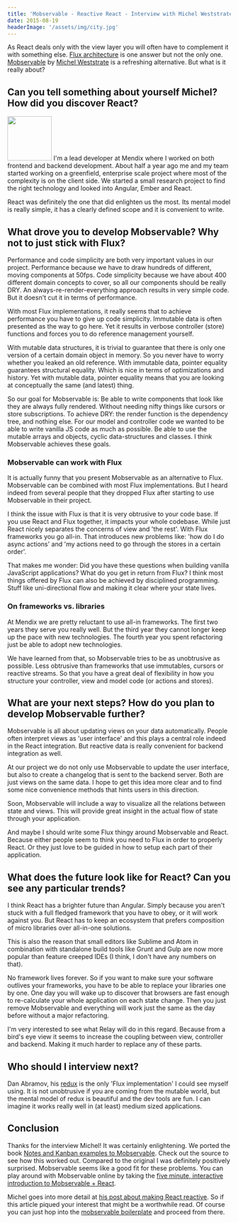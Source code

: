 ```yaml
---
title: 'Mobservable - Reactive React - Interview with Michel Weststrate'
date: 2015-08-19
headerImage: '/assets/img/city.jpg'
---
```


As React deals only with the view layer you will often have to complement it with something else. [Flux architecture](https://facebook.github.io/flux/docs/overview.html) is one answer but not the only one. [Mobservable](https://mweststrate.github.io/mobservable/) by [Michel Weststrate](https://github.com/mweststrate) is a refreshing alternative. But what is it really about?

## Can you tell something about yourself Michel? How did you discover React?

<p>
<span class="author">
  <img src='https://www.gravatar.com/avatar/bdbeb02a7fe50b769e67e0c076b33c54?size=100" alt="Michel Weststrate' class='author' width='100' height='100' />
</span>
I'm a lead developer at Mendix where I worked on both frontend and backend development. About half a year ago me and my team started working on a greenfield,  enterprise scale project where most of the complexity is on the client side. We started a small research project to find the right technology and looked into Angular, Ember and React.
</p>

React was definitely the one that did enlighten us the most. Its mental model is really simple, it has a clearly defined scope and it is convenient to write.

## What drove you to develop Mobservable? Why not to just stick with Flux?

Performance and code simplicity are both very important values in our project. Performance because we have to draw hundreds of different, moving components at 50fps. Code simplicity because we have about 400 different domain concepts to cover, so all our components should be really DRY. An always-re-render-everything approach results in very simple code. But it doesn't cut it in terms of performance.

With most Flux implementations, it really seems that to achieve performance you have to give up code simplicity. Immutable data is often presented as the way to go here. Yet it results in verbose controller (store) functions and forces you to do reference management yourself.

With mutable data structures, it is trivial to guarantee that there is only one version of a certain domain object in memory. So you never have to worry whether you leaked an old reference. With immutable data, pointer equality guarantees structural equality. Which is nice in terms of optimizations and history. Yet with mutable data, pointer equality means that you are looking at conceptually the same (and latest) thing.

So our goal for Mobservable is: Be able to write components that look like they are always fully rendered. Without needing nifty things like cursors or store subscriptions. To achieve DRY: the render function is the dependency tree, and nothing else. For our model and controller code we wanted to be able to write vanilla JS code as much as possible. Be able to use the mutable arrays and objects, cyclic data-structures and classes. I think Mobservable achieves these goals.

### Mobservable can work **with** Flux

It is actually funny that you present Mobservable as an alternative to Flux. Mobservable can be combined with most Flux implementations. But I heard indeed from several people that they dropped Flux after starting to use Mobservable in their project.

I think the issue with Flux is that it is very obtrusive to your code base. If you use React and Flux together, it impacts your whole codebase. While just React nicely separates the concerns of view and 'the rest'. With Flux frameworks you go all-in. That introduces new problems like: 'how do I do async actions' and 'my actions need to go through the stores in a certain order'.

That makes me wonder: Did you have these questions when building vanilla JavaScript applications? What do you get in return from Flux? I think most things offered by Flux can also be achieved by disciplined programming. Stuff like uni-directional flow and making it clear where your state lives.

### On frameworks vs. libraries

At Mendix we are pretty reluctant to use all-in frameworks. The first two years they serve you really well. But the third year they cannot longer keep up the pace with new technologies. The fourth year you spent refactoring just be able to adopt new technologies.

We have learned from that, so Mobservable tries to be as unobtrusive as possible. Less obtrusive than frameworks that use immutables, cursors or reactive streams. So that you have a great deal of flexibility in how you structure your controller, view and model code (or actions and stores).

## What are your next steps? How do you plan to develop Mobservable further?

Mobservable is all about updating views on your data automatically. People often interpret views as 'user interface' and this plays a central role indeed in the React integration. But reactive data is really convenient for backend integration as well.

At our project we do not only use Mobservable to update the user interface, but also to create a changelog that is sent to the backend server. Both are just views on the same data. I hope to get this idea more clear and to find some nice convenience methods that hints users in this direction.

Soon, Mobservable will include a way to visualize all the relations between state and views. This will provide great insight in the actual flow of state through your application.

And maybe I should write some Flux thingy around Mobservable and React. Because either people seem to think you need to Flux in order to properly React. Or they just love to be guided in how to setup each part of their application.

## What does the future look like for React? Can you see any particular trends?

I think React has a brighter future than Angular. Simply because you aren't stuck with a full fledged framework that you have to obey, or it will work against you. But React has to keep an ecosystem that prefers composition of micro libraries over all-in-one solutions.

This is also the reason that small editors like Sublime and Atom in combination with standalone build tools like Grunt and Gulp are now more popular than feature creeped IDEs (I think, I don't have any numbers on that).

No framework lives forever. So if you want to make sure your software outlives your frameworks, you have to be able to replace your libraries one by one. One day you will wake up to discover that browsers are fast enough to re-calculate your whole application on each state change. Then you just remove Mobservable and everything will work just the same as the day before without a major refactoring.

I'm very interested to see what Relay will do in this regard. Because from a bird's eye view it seems to increase the coupling between view, controller and backend. Making it much harder to replace any of these parts.

## Who should I interview next?

Dan Abramov, his [redux](https://github.com/gaearon/redux) is the only 'Flux implementation' I could see myself using. It is not unobtrusive if you are coming from the mutable world, but the mental model of redux is beautiful and the dev tools are fun. I can imagine it works really well in (at least) medium sized applications.

## Conclusion

Thanks for the interview Michel! It was certainly enlightening. We ported the book [Notes and Kanban examples to Mobservable](https://github.com/survivejs/mobservable-demo). Check out the source to see how this worked out. Compared to the original I was definitely positively surprised. Mobservable seems like a good fit for these problems. You can play around with Mobservable online by taking the [five minute, interactive introduction to Mobservable + React](https://mweststrate.github.io/mobservable/getting-started.html).

Michel goes into more detail at [his post about making React reactive](https://www.mendix.com/tech-blog/making-react-reactive-pursuit-high-performing-easily-maintainable-react-apps/). So if this article piqued your interest that might be a worthwhile read. Of course you can just hop into the [mobservable boilerplate](https://github.com/mweststrate/react-mobservable-boilerplate) and proceed from there.